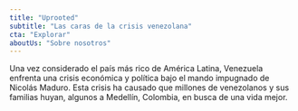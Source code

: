 ```yaml
---
title: "Uprooted"
subtitle: "Las caras de la crisis venezolana"
cta: "Explorar"
aboutUs: "Sobre nosotros"
---
```


Una vez considerado el país más rico de América Latina, Venezuela enfrenta una crisis económica y política bajo el mando impugnado de Nicolás Maduro. Esta crisis ha causado que millones de venezolanos y sus familias huyan, algunos a Medellín, Colombia, en busca de una vida mejor.